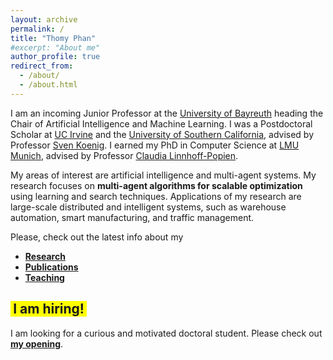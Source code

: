 ```yaml
---
layout: archive
permalink: /
title: "Thomy Phan"
#excerpt: "About me"
author_profile: true
redirect_from: 
  - /about/
  - /about.html
---
```


I am an incoming Junior Professor at the [University of Bayreuth](https://www.uni-bayreuth.de/en) heading the Chair of Artificial Intelligence and Machine Learning. I was a Postdoctoral Scholar at [UC Irvine](https://uci.edu) and the [University of Southern California](https://www.usc.edu), advised by Professor [Sven Koenig](https://ics.uci.edu/?people=sven-koenig). I earned my PhD in Computer Science at [LMU Munich](https://www.lmu.de/en/index.html), advised by Professor [Claudia Linnhoff-Popien](https://www.mobile.ifi.lmu.de/team/claudia-linnhoff-popien/).

My areas of interest are artificial intelligence and multi-agent systems. My research focuses on **multi-agent algorithms for scalable optimization** using learning and search techniques. Applications of my research are large-scale distributed and intelligent systems, such as warehouse automation, smart manufacturing, and traffic management.

Please, check out the latest info about my
* [**Research**](https://thomyphan.github.io/research/)
* [**Publications**](https://thomyphan.github.io/publications/)
* [**Teaching**](https://thomyphan.github.io/teaching/)

<h2><span style="background-color: #FFFF00; padding-left:0.2em; padding-right:0.2em">I am hiring!</span></h2>

I am looking for a curious and motivated doctoral student. Please check out [**my opening**](https://thomyphan.github.io/open_positions/).